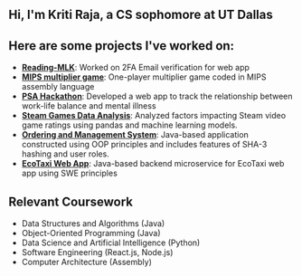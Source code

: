 ## Hi, I'm Kriti Raja, a CS sophomore at UT Dallas

## Here are some projects I've worked on:
- **[Reading-MLK](https://github.com/UTDallasEPICS/Reading-MLK)**: Worked on 2FA Email verification for web app
- **[MIPS multiplier game](https://github.com/kritiraja/mipsmultiplier)**: One-player multiplier game coded in MIPS assembly language
- **[PSA Hackathon](https://github.com/Oganesson0221/PSA_CodeSprint.git)**: Developed a web app to track the relationship between work-life balance and mental illness
- **[Steam Games Data Analysis](https://github.com/kritiraja/SC1015_Steam_Game_Analysis.git)**: Analyzed factors impacting Steam video game ratings using pandas and machine learning models.
- **[Ordering and Management System](https://github.com/kritiraja/SC2002_FOMS.git)**: Java-based application constructed using OOP principles and includes features of SHA-3 hashing and user roles.
- **[EcoTaxi Web App](https://github.com/lukea11/eco-taxi-backend-trip-service.git)**: Java-based backend microservice for EcoTaxi web app using SWE principles

## Relevant Coursework
- Data Structures and Algorithms (Java)
- Object-Oriented Programming (Java)
- Data Science and Artificial Intelligence (Python)
- Software Engineering (React.js, Node.js)
- Computer Architecture (Assembly)

  


